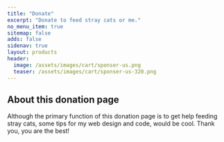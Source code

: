```yaml
---
title: "Donate"
excerpt: "Donate to feed stray cats or me."
no_menu_item: true
sitemap: false
adds: false
sidenav: true
layout: products
header:
  image: /assets/images/cart/sponser-us.png
  teaser: /assets/images/cart/sponser-us-320.png
---
```


## About this donation page

Although the primary function of this donation page is to get help feeding stray cats, some tips for my web design and code, would be cool. Thank you, you are the best!
